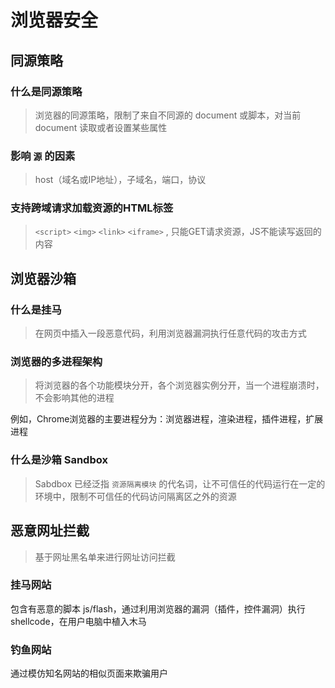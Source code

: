 # 浏览器安全

## 同源策略

### 什么是同源策略 

> 浏览器的同源策略，限制了来自不同源的 document 或脚本，对当前 document 读取或者设置某些属性

### 影响 `源` 的因素

> host（域名或IP地址），子域名，端口，协议

### 支持跨域请求加载资源的HTML标签

>  `<script>` `<img>` `<link>` `<iframe>` , 只能GET请求资源，JS不能读写返回的内容

## 浏览器沙箱

### 什么是挂马

> 在网页中插入一段恶意代码，利用浏览器漏洞执行任意代码的攻击方式

### 浏览器的多进程架构

> 将浏览器的各个功能模块分开，各个浏览器实例分开，当一个进程崩溃时，不会影响其他的进程

例如，Chrome浏览器的主要进程分为：浏览器进程，渲染进程，插件进程，扩展进程

### 什么是沙箱 Sandbox

> Sabdbox 已经泛指 `资源隔离模块` 的代名词，让不可信任的代码运行在一定的环境中，限制不可信任的代码访问隔离区之外的资源

## 恶意网址拦截

> 基于网址黑名单来进行网址访问拦截

### 挂马网站

包含有恶意的脚本 js/flash，通过利用浏览器的漏洞（插件，控件漏洞）执行shellcode，在用户电脑中植入木马

### 钓鱼网站

通过模仿知名网站的相似页面来欺骗用户


